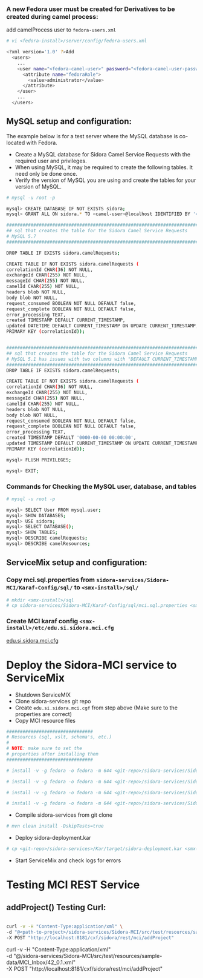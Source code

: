 ### A new Fedora user must be created for Derivatives to be created during camel process:
add camelProcess user to `fedora-users.xml`
```bash
# vi <fedora-install>/server/config/fedora-users.xml

<?xml version='1.0' ?>Add
  <users>
    ...
    <user name="<fedora-camel-user>" password="<fedora-camel-user-password">
      <attribute name="fedoraRole">
        <value>administrator</value>
      </attribute>
    </user>
    ...
  </users>

```

## MySQL setup and configuration:
The example below is for a test server where the MySQL database is co-located with Fedora.
- Create a MySQL database for Sidora Camel Service Requests with the required user and privileges.
- When using MySQL, it may be required to create the following tables. It need only be done once.
- Verify the version of MySQL you are using and create the tables for your version of MySQL.

```bash
# mysql -u root -p

mysql> CREATE DATABASE IF NOT EXISTS sidora;
mysql> GRANT ALL ON sidora.* TO <camel-user>@localhost IDENTIFIED BY '<camel-secret>';

############################################################################
## sql that creates the table for the Sidora Camel Service Requests
# MySQL 5.7
############################################################################

DROP TABLE IF EXISTS sidora.camelRequests;

CREATE TABLE IF NOT EXISTS sidora.camelRequests (
correlationId CHAR(36) NOT NULL,
exchangeId CHAR(255) NOT NULL,
messageId CHAR(255) NOT NULL,
camelId CHAR(255) NOT NULL,
headers blob NOT NULL,
body blob NOT NULL,
request_consumed BOOLEAN NOT NULL DEFAULT false,
request_complete BOOLEAN NOT NULL DEFAULT false,
error_processing TEXT,
created TIMESTAMP DEFAULT CURRENT_TIMESTAMP,
updated DATETIME DEFAULT CURRENT_TIMESTAMP ON UPDATE CURRENT_TIMESTAMP,
PRIMARY KEY (correlationId));


############################################################################
## sql that creates the table for the Sidora Camel Service Requests
# MySQL 5.1 has issues with two columns with "DEFAULT CURRENT_TIMESTAMP"
############################################################################
DROP TABLE IF EXISTS sidora.camelRequests;

CREATE TABLE IF NOT EXISTS sidora.camelRequests (
correlationId CHAR(36) NOT NULL,
exchangeId CHAR(255) NOT NULL,
messageId CHAR(255) NOT NULL,
camelId CHAR(255) NOT NULL,
headers blob NOT NULL,
body blob NOT NULL,
request_consumed BOOLEAN NOT NULL DEFAULT false,
request_complete BOOLEAN NOT NULL DEFAULT false,
error_processing TEXT,
created TIMESTAMP DEFAULT '0000-00-00 00:00:00',
updated TIMESTAMP DEFAULT CURRENT_TIMESTAMP ON UPDATE CURRENT_TIMESTAMP,
PRIMARY KEY (correlationId));

mysql> FLUSH PRIVILEGES;

mysql> EXIT;
```

### Commands for Checking the MySQL user, database, and tables
```bash
# mysql -u root -p

mysql> SELECT User FROM mysql.user;
mysql> SHOW DATABASES;
mysql> USE sidora;
mysql> SELECT DATABASE();
mysql> SHOW TABLES;
mysql> DESCRIBE camelRequests;
mysql> DESCRIBE camelResources;
```

## ServiceMix setup and configuration:
### Copy mci.sql.properties from `sidora-services/Sidora-MCI/Karaf-Config/sql/` to `<smx-install>/sql/`
```bash
# mkdir <smx-install>/sql
# cp sidora-services/Sidora-MCI/Karaf-Config/sql/mci.sql.properties <smx-install>/sql/
```

### Create MCI karaf config `<smx-install>/etc/edu.si.sidora.mci.cfg`
[edu.si.sidora.mci.cfg](Karaf-Config/etc/edu.si.sidora.mci.cfg)

# Deploy the Sidora-MCI service to ServiceMix
- Shutdown ServiceMIX
- Clone sidora-services git repo
- Create `edu.si.sidora.mci.cgf` from step above (Make sure to the properties are correct)
- Copy MCI resource files
```bash
################################
# Resources (sql, xslt, schema's, etc.)
#
# NOTE: make sure to set the
# properties after installing them
################################

# install -v -g fedora -o fedora -m 644 <git-repo>/sidora-services/Sidora-MCI/Karaf-Config/Input/schemas/* /opt/sidora/smx/Input/schemas/

# install -v -g fedora -o fedora -m 644 <git-repo>/sidora-services/Sidora-MCI/Karaf-Config/Input/templates/* /opt/sidora/smx/Input/templates/

# install -v -g fedora -o fedora -m 644 <git-repo>/sidora-services/Sidora-MCI/Karaf-Config/Input/xslt/* /opt/sidora/smx/Input/xslt/

# install -v -g fedora -o fedora -m 644 <git-repo>/sidora-services/Sidora-MCI/Karaf-Config/sql/mci.sql.properties /opt/sidora/smx/sql/
```
- Compile sidora-services from git clone
```bash
# mvn clean install -DskipTests=true
```
- Deploy sidora-deployment.kar
```bash
# cp <git-repo>/sidora-services>/Kar/target/sidora-deployment.kar <smx-home>/deply/
```
- Start ServiceMix and check logs for errors

# Testing MCI REST Service
## addProject() Testing Curl:
```bash

curl -v -H "Content-Type:application/xml" \
-d "@<path-to-project>/sidora-services/Sidora-MCI/src/test/resources/sample-data/MCI_Inbox/42_0.1.xml" \
-X POST "http://localhost:8181/cxf/sidora/rest/mci/addProject"

```

curl -v -H "Content-Type:application/xml" \
-d "@<path-to-project>/sidora-services/Sidora-MCI/src/test/resources/sample-data/MCI_Inbox/42_0.1.xml" \
-X POST "http://localhost:8181/cxf/sidora/rest/mci/addProject"